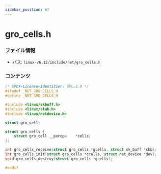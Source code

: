 ```yaml
---
sidebar_position: 67
---
```

# gro_cells.h

### ファイル情報

- パス: `linux-v6.12/include/net/gro_cells.h`

### コンテンツ

```h
/* SPDX-License-Identifier: GPL-2.0 */
#ifndef _NET_GRO_CELLS_H
#define _NET_GRO_CELLS_H

#include <linux/skbuff.h>
#include <linux/slab.h>
#include <linux/netdevice.h>

struct gro_cell;

struct gro_cells {
	struct gro_cell __percpu	*cells;
};

int gro_cells_receive(struct gro_cells *gcells, struct sk_buff *skb);
int gro_cells_init(struct gro_cells *gcells, struct net_device *dev);
void gro_cells_destroy(struct gro_cells *gcells);

#endif

```
